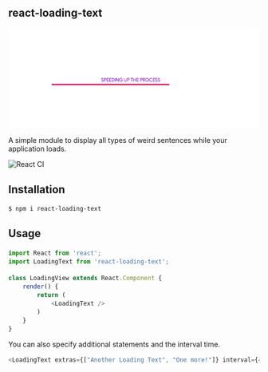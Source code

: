 ## react-loading-text

![](./assets/demo.gif)

A simple module to display all types of weird sentences while your application loads.

![React CI](https://github.com/divy-work/react-loading-text/workflows/React%20CI/badge.svg)

## Installation

```sh
$ npm i react-loading-text
```

## Usage

```js
import React from 'react';
import LoadingText from 'react-loading-text';

class LoadingView extends React.Component {
	render() {
		return (
			<LoadingText />
		)
	}
}
```

You can also specify additional statements and the interval time.

```js
<LoadingText extras={["Another Loading Text", "One more!"]} interval={4000} />
```
